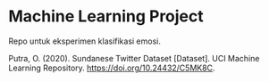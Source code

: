 # Machine Learning Project
Repo untuk eksperimen klasifikasi emosi.


Putra, O. (2020). Sundanese Twitter Dataset [Dataset]. UCI Machine Learning Repository. https://doi.org/10.24432/C5MK8C.
